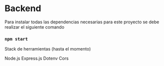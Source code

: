 # Backend

Para instalar todas las dependencias necesarias para este proyecto se debe realizar el siguiente comando

### `npm start`

Stack de herramientas (hasta el momento)

Node.js
Express.js
Dotenv
Cors